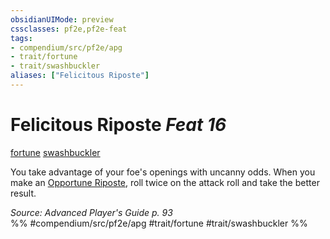 ```yaml
---
obsidianUIMode: preview
cssclasses: pf2e,pf2e-feat
tags:
- compendium/src/pf2e/apg
- trait/fortune
- trait/swashbuckler
aliases: ["Felicitous Riposte"]
---
```

# Felicitous Riposte  *Feat 16*  
[fortune](rules/traits/fortune.md "Fortune Effect Trait")  [swashbuckler](rules/traits/swashbuckler-apg.md "Swashbuckler Class Trait")  


You take advantage of your foe's openings with uncanny odds. When you make an [Opportune Riposte](rules/actions/opportune-riposte-apg.md), roll twice on the attack roll and take the better result.

*Source: Advanced Player's Guide p. 93*  
%% #compendium/src/pf2e/apg #trait/fortune #trait/swashbuckler %%